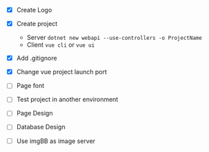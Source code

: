 - [x] Create Logo 
- [x] Create project
    - Server `dotnet new webapi --use-controllers -o ProjectName`
    - Client `vue cli` or `vue ui`
- [x] Add .gitignore
- [x] Change vue project launch port
- [ ] Page font
- [ ] Test project in another environment

- [ ] Page Design
- [ ] Database Design

- [ ] Use imgBB as image server